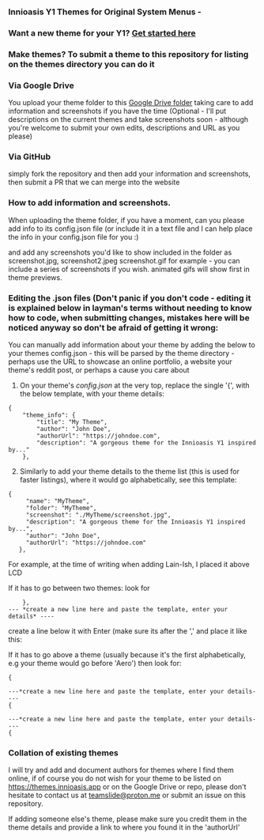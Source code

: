 ### Innioasis Y1 Themes for Original System Menus - 

### Want a new theme for your Y1? [Get started here](https://themes.innioasis.app) 
### Make themes? To submit a theme to this repository for listing on the themes directory you can do it

### Via Google Drive
You upload your theme folder to this [Google Drive folder](https://drive.google.com/drive/folders/1a6ztowRCbqww6LSOetUM9oUS9v10IKeF?usp=drive_link) taking care to add information and screenshots if you have the time (Optional - I'll put descriptions on the current themes and take screenshots soon - although you're welcome to submit your own edits, descriptions and URL as you please)

### Via GitHub
simply fork the repository and then add your information and screenshots, then submit a PR that we can merge into the website

### How to add information and screenshots.

When uploading the theme folder, if you have a moment, can you please add info to its config.json file (or include it in a text file and I can help place the info in your config.json file for you :)

and add any screenshots you'd like to show included in the folder as screenshot.jpg, screenshot2.jpeg screenshot.gif for example - you can include a series of screenshots if you wish. animated gifs will show first in theme previews.

### Editing the .json files (Don't panic if you don't code - editing it is explained below in layman's terms without needing to know how to code, when submitting changes, mistakes here will be noticed anyway so don't be afraid of getting it wrong:

You can manually add information about your theme by adding the below to your themes config.json - this will be parsed by the theme directory - perhaps use the URL to showcase an online portfolio, a website your theme's reddit post, or perhaps a cause you care about

1. On your theme's *config.json* at the very top, replace the single '{', with the below template, with your theme details: 

```
{
    "theme_info": {
        "title": "My Theme",
        "author": "John Doe",
        "authorUrl": "https://johndoe.com",
        "description": "A gorgeous theme for the Innioasis Y1 inspired by..."
    },
```

2. Similarly to add your theme details to the theme list (this is used for faster listings), where it would go alphabetically, see this template:

 ```
 {
      "name": "MyTheme",
      "folder": "MyTheme",
      "screenshot": "./MyTheme/screenshot.jpg",
      "description": "A gorgeous theme for the Innioasis Y1 inspired by...",
      "author": "John Doe",
      "authorUrl": "https://johndoe.com"
    },
```
  
For example, at the time of writing when adding Lain-Ish, I placed it above LCD

If it has to go between two themes:
look for 

```
    },
--- *create a new line here and paste the template, enter your details* ----
```
create a line below it with Enter (make sure its after the ',' and place it like this:

If it has to go above a theme (usually because it's the first alphabetically, e.g your theme would go before 'Aero') then look for:

```
{
```

```
---*create a new line here and paste the template, enter your details----
{
```


```
---*create a new line here and paste the template, enter your details----
{
```


### Collation of existing themes
I will try and add and document authors for themes where I find them online, if of course you do not wish for your theme to be listed on https://themes.innioasis.app or on the Google Drive or repo, please don't hesitate to contact us at teamslide@proton.me or submit an issue on this repository.

If adding someone else's theme, please make sure you credit them in the theme details and provide a link to where you found it in the 'authorUrl'
